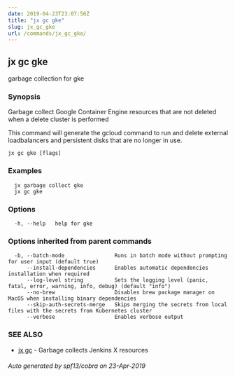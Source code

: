 ```yaml
---
date: 2019-04-23T23:07:56Z
title: "jx gc gke"
slug: jx_gc_gke
url: /commands/jx_gc_gke/
---
```

## jx gc gke

garbage collection for gke

### Synopsis

Garbage collect Google Container Engine resources that are not deleted when a delete cluster is performed 

This command will generate the gcloud command to run and delete external loadbalancers and persistent disks that are no longer in use.

```
jx gc gke [flags]
```

### Examples

```
  jx garbage collect gke
  jx gc gke
```

### Options

```
  -h, --help   help for gke
```

### Options inherited from parent commands

```
  -b, --batch-mode                Runs in batch mode without prompting for user input (default true)
      --install-dependencies      Enables automatic dependencies installation when required
      --log-level string          Sets the logging level (panic, fatal, error, warning, info, debug) (default "info")
      --no-brew                   Disables brew package manager on MacOS when installing binary dependencies
      --skip-auth-secrets-merge   Skips merging the secrets from local files with the secrets from Kubernetes cluster
      --verbose                   Enables verbose output
```

### SEE ALSO

* [jx gc](/commands/jx_gc/)	 - Garbage collects Jenkins X resources

###### Auto generated by spf13/cobra on 23-Apr-2019
